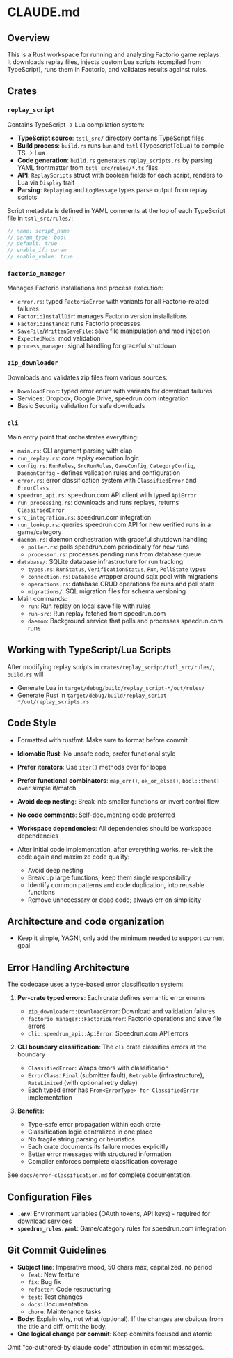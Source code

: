 # CLAUDE.md

## Overview

This is a Rust workspace for running and analyzing Factorio game replays.
It downloads replay files, injects custom Lua scripts (compiled from TypeScript), runs them in Factorio, and validates results against rules.

## Crates

### `replay_script`
Contains TypeScript → Lua compilation system:
- **TypeScript source**: `tstl_src/` directory contains TypeScript files
- **Build process**: `build.rs` runs `bun` and `tstl` (TypescriptToLua) to compile TS → Lua
- **Code generation**: `build.rs` generates `replay_scripts.rs` by parsing YAML frontmatter from `tstl_src/rules/*.ts` files
- **API**: `ReplayScripts` struct with boolean fields for each script, renders to Lua via `Display` trait
- **Parsing**: `ReplayLog` and `LogMessage` types parse output from replay scripts

Script metadata is defined in YAML comments at the top of each TypeScript file in `tstl_src/rules/`:
```typescript
// name: script_name
// param_type: bool
// default: true
// enable_if: param
// enable_value: true
```

### `factorio_manager`
Manages Factorio installations and process execution:
- `error.rs`: typed `FactorioError` with variants for all Factorio-related failures
- `FactorioInstallDir`: manages Factorio version installations
- `FactorioInstance`: runs Factorio processes
- `SaveFile`/`WrittenSaveFile`: save file manipulation and mod injection
- `ExpectedMods`: mod validation
- `process_manager`: signal handling for graceful shutdown

### `zip_downloader`
Downloads and validates zip files from various sources:
- `DownloadError`: typed error enum with variants for download failures
- Services: Dropbox, Google Drive, speedrun.com integration
- Basic Security validation for safe downloads

### `cli`
Main entry point that orchestrates everything:
- `main.rs`: CLI argument parsing with clap
- `run_replay.rs`: core replay execution logic
- `config.rs`: `RunRules`, `SrcRunRules`, `GameConfig`, `CategoryConfig`, `DaemonConfig` - defines validation rules and configuration
- `error.rs`: error classification system with `ClassifiedError` and `ErrorClass`
- `speedrun_api.rs`: speedrun.com API client with typed `ApiError`
- `run_processing.rs`: downloads and runs replays, returns `ClassifiedError`
- `src_integration.rs`: speedrun.com integration
- `run_lookup.rs`: queries speedrun.com API for new verified runs in a game/category
- `daemon.rs`: daemon orchestration with graceful shutdown handling
  - `poller.rs`: polls speedrun.com periodically for new runs
  - `processor.rs`: processes pending runs from database queue
- `database/`: SQLite database infrastructure for run tracking
  - `types.rs`: `RunStatus`, `VerificationStatus`, `Run`, `PollState` types
  - `connection.rs`: `Database` wrapper around sqlx pool with migrations
  - `operations.rs`: database CRUD operations for runs and poll state
  - `migrations/`: SQL migration files for schema versioning
- Main commands:
  - `run`: Run replay on local save file with rules
  - `run-src`: Run replay fetched from speedrun.com
  - `daemon`: Background service that polls and processes speedrun.com runs

## Working with TypeScript/Lua Scripts

After modifying replay scripts in `crates/replay_script/tstl_src/rules/`,
`build.rs` will
- Generate Lua in `target/debug/build/replay_script-*/out/rules/`
- Generate Rust in `target/debug/build/replay_script-*/out/replay_scripts.rs`

## Code Style

- Formatted with rustfmt. Make sure to format before commit

- **Idiomatic Rust**: No unsafe code, prefer functional style
- **Prefer iterators**: Use `iter()` methods over for loops
- **Prefer functional combinators**: `map_err()`, `ok_or_else()`, `bool::then()` over simple if/match
- **Avoid deep nesting**: Break into smaller functions or invert control flow
- **No code comments**: Self-documenting code preferred
- **Workspace dependencies**: All dependencies should be workspace dependencies

- After initial code implementation, after everything works, re-visit the code again and maximize code quality:
  - Avoid deep nesting
  - Break up large functions; keep them single responsibility
  - Identify common patterns and code duplication, into reusable functions
  - Remove unnecessary or dead code; always err on simplicity

## Architecture and code organization

- Keep it simple, YAGNI, only add the minimum needed to support current goal

## Error Handling Architecture

The codebase uses a type-based error classification system:

1. **Per-crate typed errors**: Each crate defines semantic error enums
   - `zip_downloader::DownloadError`: Download and validation failures
   - `factorio_manager::FactorioError`: Factorio operations and save file errors
   - `cli::speedrun_api::ApiError`: Speedrun.com API errors

2. **CLI boundary classification**: The `cli` crate classifies errors at the boundary
   - `ClassifiedError`: Wraps errors with classification
   - `ErrorClass`: `Final` (submitter fault), `Retryable` (infrastructure), `RateLimited` (with optional retry delay)
   - Each typed error has `From<ErrorType> for ClassifiedError` implementation

3. **Benefits**:
   - Type-safe error propagation within each crate
   - Classification logic centralized in one place
   - No fragile string parsing or heuristics
   - Each crate documents its failure modes explicitly
   - Better error messages with structured information
   - Compiler enforces complete classification coverage

See `docs/error-classification.md` for complete documentation.

## Configuration Files

- **`.env`**: Environment variables (OAuth tokens, API keys) - required for download services
- **`speedrun_rules.yaml`**: Game/category rules for speedrun.com integration

## Git Commit Guidelines

- **Subject line**: Imperative mood, 50 chars max, capitalized, no period
  - `feat`: New feature
  - `fix`: Bug fix
  - `refactor`: Code restructuring
  - `test`: Test changes
  - `docs`: Documentation
  - `chore`: Maintenance tasks
- **Body**: Explain why, not what (optional). If the changes are obvious from the title and diff, omit the body.
- **One logical change per commit**: Keep commits focused and atomic

Omit "co-authored-by claude code" attribution in commit messages.
